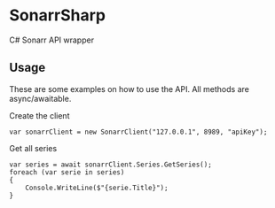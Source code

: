 # SonarrSharp
C# Sonarr API wrapper

## Usage
These are some examples on how to use the API. All methods are async/awaitable.

Create the client
```
var sonarrClient = new SonarrClient("127.0.0.1", 8989, "apiKey");
```

Get all series
```
var series = await sonarrClient.Series.GetSeries();
foreach (var serie in series)
{
    Console.WriteLine($"{serie.Title}");
}
```
